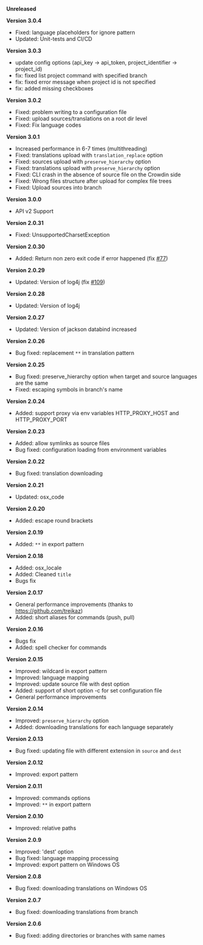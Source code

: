 **Unreleased**

**Version 3.0.4**
+ Fixed: language placeholders for ignore pattern
+ Updated: Unit-tests and CI/CD

**Version 3.0.3**
+ update config options (api_key -> api_token, project_identifier -> project_id)
+ fix: fixed list project command with specified branch
+ fix: fixed error message when project id is not specified
+ fix: added missing checkboxes

**Version 3.0.2**

+ Fixed: problem writing to a configuration file
+ Fixed: upload sources/translations on a root dir level 
+ Fixed: Fix language codes

**Version 3.0.1**

+ Increased performance in 6-7 times (multithreading)
+ Fixed: translations upload with `translation_replace` option
+ Fixed: sources upload with `preserve_hierarchy` option
+ Fixed: translations upload with `preserve_hierarchy` option
+ Fixed: CLI crash in the absence of source file on the Crowdin side
+ Fixed: Wrong files structure after upload for complex file trees
+ Fixed: Upload sources into branch

**Version 3.0.0**

+ API v2 Support

**Version 2.0.31**

+ Fixed: UnsupportedCharsetException

**Version 2.0.30**

+ Added: Return non zero exit code if error happened (fix [#77](https://github.com/crowdin/crowdin-cli-2/issues/77))

**Version 2.0.29**
+ Updated: Version of log4j (fix [#109](https://github.com/crowdin/crowdin-cli-2/issues/109))

**Version 2.0.28**
+ Updated: Version of log4j

**Version 2.0.27**
+ Updated: Version of jackson databind increased

**Version 2.0.26**
+ Bug fixed: replacement `**` in translation pattern

**Version 2.0.25**
+ Bug fixed: preserve_hierarchy option when target and source languages are the same
+ Fixed: escaping symbols in branch's name

**Version 2.0.24**
+ Added: support proxy via env variables HTTP_PROXY_HOST and HTTP_PROXY_PORT

**Version 2.0.23**
+ Added: allow symlinks as source files
+ Bug fixed: configuration loading from environment variables

**Version 2.0.22**
+ Bug fixed: translation downloading

**Version 2.0.21**
+ Updated: osx_code

**Version 2.0.20**
+ Added: escape round brackets

**Version 2.0.19**
+ Added: `**` in export pattern

**Version 2.0.18**
+ Added: osx_locale
+ Added: Cleaned `title`
+ Bugs fix

**Version 2.0.17**
+ General performance improvements (thanks to https://github.com/trejkaz)
+ Added: short aliases for commands (push, pull)

**Version 2.0.16**
+ Bugs fix
+ Added: spell checker for commands

**Version 2.0.15**
+ Improved: wildcard in export pattern
+ Improved: language mapping
+ Improved: update source file with dest option
+ Added: support of short option -c for set configuration file
+ General performance improvements

**Version 2.0.14**
+ Improved: `preserve_hierarchy` option
+ Added: downloading translations for each language separately

**Version 2.0.13**
+ Bug fixed: updating file with different extension in `source` and `dest` 

**Version 2.0.12**
+ Improved: export pattern 

**Version 2.0.11**
+ Improved: commands options 
+ Improved: `**` in export pattern 

**Version 2.0.10**
+ Improved: relative paths

**Version 2.0.9**
+ Improved: 'dest' option
+ Bug fixed: language mapping processing
+ Improved: export pattern on Windows OS

**Version 2.0.8**
+ Bug fixed: downloading translations on Windows OS

**Version 2.0.7**
+ Bug fixed: downloading translations from branch

**Version 2.0.6**
+ Bug fixed: adding directories or branches with same names
